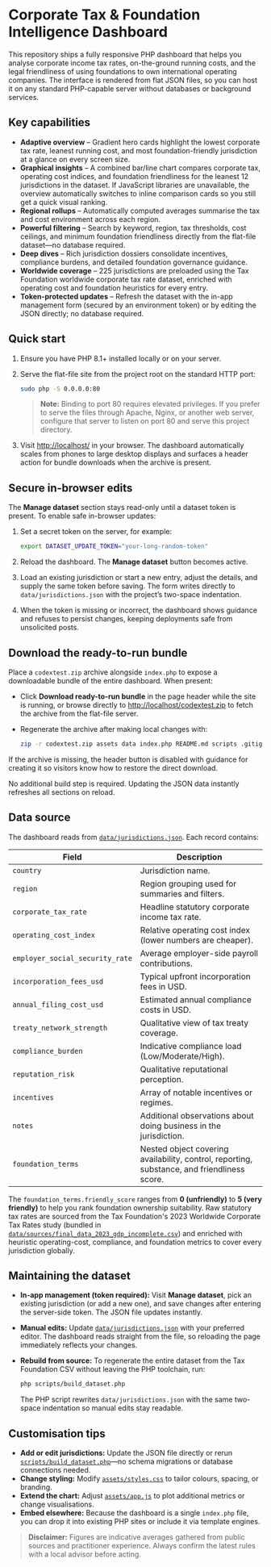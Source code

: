 # Corporate Tax & Foundation Intelligence Dashboard

This repository ships a fully responsive PHP dashboard that helps you analyse
corporate income tax rates, on-the-ground running costs, and the legal
friendliness of using foundations to own international operating companies. The
interface is rendered from flat JSON files, so you can host it on any standard
PHP-capable server without databases or background services.

## Key capabilities

- **Adaptive overview** – Gradient hero cards highlight the lowest corporate tax
  rate, leanest running cost, and most foundation-friendly jurisdiction at a
  glance on every screen size.
- **Graphical insights** – A combined bar/line chart compares corporate tax,
  operating cost indices, and foundation friendliness for the leanest 12
  jurisdictions in the dataset. If JavaScript libraries are unavailable, the
  overview automatically switches to inline comparison cards so you still get a
  quick visual ranking.
- **Regional rollups** – Automatically computed averages summarise the tax and
  cost environment across each region.
- **Powerful filtering** – Search by keyword, region, tax thresholds, cost
  ceilings, and minimum foundation friendliness directly from the flat-file
  dataset—no database required.
- **Deep dives** – Rich jurisdiction dossiers consolidate incentives, compliance
  burdens, and detailed foundation governance guidance.
- **Worldwide coverage** – 225 jurisdictions are preloaded using the Tax
  Foundation worldwide corporate tax rate dataset, enriched with operating cost
  and foundation heuristics for every entry.
- **Token-protected updates** – Refresh the dataset with the in-app management
  form (secured by an environment token) or by editing the JSON directly; no
  database required.

## Quick start

1. Ensure you have PHP 8.1+ installed locally or on your server.
2. Serve the flat-file site from the project root on the standard HTTP port:

   ```bash
   sudo php -S 0.0.0.0:80
   ```

   > **Note:** Binding to port 80 requires elevated privileges. If you prefer
   > to serve the files through Apache, Nginx, or another web server, configure
   > that server to listen on port 80 and serve this project directory.

3. Visit [http://localhost/](http://localhost/) in your browser. The
   dashboard automatically scales from phones to large desktop displays and
   surfaces a header action for bundle downloads when the archive is present.

## Secure in-browser edits

The **Manage dataset** section stays read-only until a dataset token is present.
To enable safe in-browser updates:

1. Set a secret token on the server, for example:

   ```bash
   export DATASET_UPDATE_TOKEN="your-long-random-token"
   ```

2. Reload the dashboard. The **Manage dataset** button becomes active.
3. Load an existing jurisdiction or start a new entry, adjust the details, and
   supply the same token before saving. The form writes directly to
   `data/jurisdictions.json` with the project’s two-space indentation.
4. When the token is missing or incorrect, the dashboard shows guidance and
   refuses to persist changes, keeping deployments safe from unsolicited posts.

## Download the ready-to-run bundle

Place a `codextest.zip` archive alongside `index.php` to expose a downloadable
bundle of the entire dashboard. When present:

- Click **Download ready-to-run bundle** in the page header while the site is
  running, or browse directly to
  [http://localhost/codextest.zip](http://localhost/codextest.zip) to fetch the
  archive from the flat-file server.
- Regenerate the archive after making local changes with:

  ```bash
  zip -r codextest.zip assets data index.php README.md scripts .gitignore
  ```

If the archive is missing, the header button is disabled with guidance for
creating it so visitors know how to restore the direct download.

No additional build step is required. Updating the JSON data instantly refreshes
all sections on reload.

## Data source

The dashboard reads from [`data/jurisdictions.json`](data/jurisdictions.json).
Each record contains:

| Field | Description |
| --- | --- |
| `country` | Jurisdiction name. |
| `region` | Region grouping used for summaries and filters. |
| `corporate_tax_rate` | Headline statutory corporate income tax rate. |
| `operating_cost_index` | Relative operating cost index (lower numbers are cheaper). |
| `employer_social_security_rate` | Average employer-side payroll contributions. |
| `incorporation_fees_usd` | Typical upfront incorporation fees in USD. |
| `annual_filing_cost_usd` | Estimated annual compliance costs in USD. |
| `treaty_network_strength` | Qualitative view of tax treaty coverage. |
| `compliance_burden` | Indicative compliance load (Low/Moderate/High). |
| `reputation_risk` | Qualitative reputational perception. |
| `incentives` | Array of notable incentives or regimes. |
| `notes` | Additional observations about doing business in the jurisdiction. |
| `foundation_terms` | Nested object covering availability, control, reporting, substance, and friendliness score. |

The `foundation_terms.friendly_score` ranges from **0 (unfriendly)** to **5 (very
friendly)** to help you rank foundation ownership suitability. Raw statutory tax
rates are sourced from the Tax Foundation's 2023 Worldwide Corporate Tax Rates
study (bundled in [`data/sources/final_data_2023_gdp_incomplete.csv`](data/sources/final_data_2023_gdp_incomplete.csv))
and enriched with heuristic operating-cost, compliance, and foundation metrics
to cover every jurisdiction globally.

## Maintaining the dataset

- **In-app management (token required):** Visit **Manage dataset**, pick an
  existing jurisdiction (or add a new one), and save changes after entering the
  server-side token. The JSON file updates instantly.
- **Manual edits:** Update [`data/jurisdictions.json`](data/jurisdictions.json)
  with your preferred editor. The dashboard reads straight from the file, so
  reloading the page immediately reflects your changes.
- **Rebuild from source:** To regenerate the entire dataset from the Tax
  Foundation CSV without leaving the PHP toolchain, run:

  ```bash
  php scripts/build_dataset.php
  ```

  The PHP script rewrites `data/jurisdictions.json` with the same two-space
  indentation so manual edits stay readable.

## Customisation tips

- **Add or edit jurisdictions:** Update the JSON file directly or rerun
  [`scripts/build_dataset.php`](scripts/build_dataset.php)—no schema migrations
  or database connections needed.
- **Change styling:** Modify [`assets/styles.css`](assets/styles.css) to tailor
  colours, spacing, or branding.
- **Extend the chart:** Adjust [`assets/app.js`](assets/app.js) to plot
  additional metrics or change visualisations.
- **Embed elsewhere:** Because the dashboard is a single `index.php` file, you
  can drop it into existing PHP sites or include it via template engines.

> **Disclaimer:** Figures are indicative averages gathered from public sources
> and practitioner experience. Always confirm the latest rules with a local
> advisor before acting.

